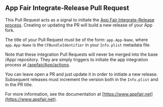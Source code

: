 ## App Fair Integrate-Release Pull Request

This Pull Request acts as a signal to initiate the
[App Fair Integrate-Release process](https://www.appfair.net/#the-integrate-pull-request).
Creating or updating the PR will build a new release of
your App fork.

The title of your Pull Request must be of the form:
`app.App-Name`,
where `app.App-Name` is the `CFBundleIdentifier` 
in your `Info.plist` metadata file.

Note that these integration Pull Requests will never be 
merged into the base /App/ repository.
They are simply triggers to initiate the app integration process
at [/appfair/App/actions](https://github.com/appfair/App/actions).


You can leave open a PR and just update it in order to
initiate a new release.
Subsequent releases must increment the version both in the
`Info.plist` and in the PR title.

For more information, see the documentation at
[https://www.appfair.net](https://www.appfair.net).
